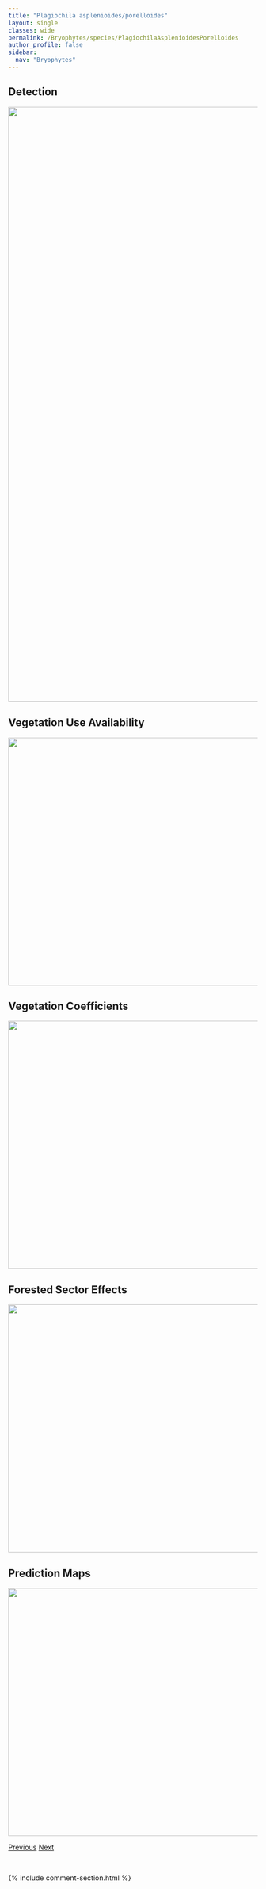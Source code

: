 ```yaml
---
title: "Plagiochila asplenioides/porelloides"
layout: single
classes: wide
permalink: /Bryophytes/species/PlagiochilaAsplenioidesPorelloides
author_profile: false
sidebar:
  nav: "Bryophytes"
---
```


<h2>Detection</h2>

<a href="https://drive.google.com/uc?export=view&id=16-KbcthSyVw6GvtJjVKwE_9F5e6Cmx5K">
<img src="https://drive.google.com/uc?export=view&id=16-KbcthSyVw6GvtJjVKwE_9F5e6Cmx5K" height = "1200" width = "800">
</a>


<h2>Vegetation Use Availability</h2>

<a href="https://drive.google.com/uc?export=view&id=1BBix_RwAVINS2TKMOW5n8yB_QG5Mtn1q">
<img src="https://drive.google.com/uc?export=view&id=1BBix_RwAVINS2TKMOW5n8yB_QG5Mtn1q" height = "500" width = "1000">
</a>


<h2>Vegetation Coefficients</h2>

<a href="https://drive.google.com/uc?export=view&id=1OQSW7mUyCv-Uhrn9jbPOurIbepg3OZdN">
<img src="https://drive.google.com/uc?export=view&id=1OQSW7mUyCv-Uhrn9jbPOurIbepg3OZdN" height = "500" width = "1000">
</a>


<h2>Forested Sector Effects</h2>

<a href="https://drive.google.com/uc?export=view&id=1zcySXTZsICg1V6EgfKMF_dpTfEJTFQV_">
<img src="https://drive.google.com/uc?export=view&id=1zcySXTZsICg1V6EgfKMF_dpTfEJTFQV_" height = "500" width = "1000">
</a>


<h2>Prediction Maps</h2>

<a href="https://drive.google.com/uc?export=view&id=1X0YA6ioaXhSHPrZUG63-85Bom9w-x9Cq">
<img src="https://drive.google.com/uc?export=view&id=1X0YA6ioaXhSHPrZUG63-85Bom9w-x9Cq" height = "500" width = "1000">
</a>


<a href="/DevelopmentWebsite/Bryophytes/species/PhyscomitriumPyriforme" class="pagination--pager" title="Physcomitrium pyriforme">Previous</a> <a href="/DevelopmentWebsite/Bryophytes/species/PlagiomniumCiliare" class="pagination--pager" title="Plagiomnium ciliare">Next</a>

<p>&nbsp;</p>

{% include comment-section.html %}
